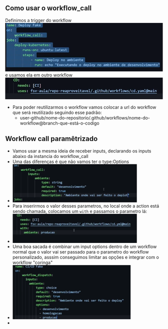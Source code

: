 ## Como usar o workflow_call 

Definimos a trigger do workflow
![](assets/Pasted%20image%2020240802122934.png)
e usamos ela em outro workflow
![](assets/Pasted%20image%2020240802115104.png)
- Para poder reutilizarmos o workflow vamos colocar a url do workflow que será reutilizado seguindo esse padrão: 
  - user-github/nome-do-repositorio/.github/workflows/nome-do-workflow@branch-que-está-o-codigo

## Workflow call paramêtrizado 

- Vamos usar a mesma ideia de receber inputs, declarando os inputs abaixo da instancia do workflow_call 
- Uma das diferenças é que não vamos ter o type:Options 
- ![](assets/Pasted%20image%2020240805093339.png)
- Para inserirmos o valor desses parametros, no local onde a action está sendo chamada, colocamos um `with` e passamos o parametro lá: 
- ![](assets/Pasted%20image%2020240805093640.png)
- Uma boa sacada é combinar um input options dentro de um workflow normal que o valor vai ser passado para o parametro do workflow personalizado, asssim conseguimos limitar as opções e integrar com o workflow "coringa"
- ![](assets/Pasted%20image%2020240805150058.png)
- 

